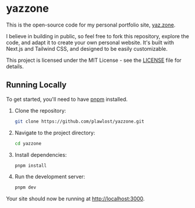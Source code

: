 # yazzone

This is the open-source code for my personal portfolio site, [yaz.zone](https://yaz.zone). 

I believe in building in public, so feel free to fork this repository, explore the code, and adapt it to create your own personal website. It's built with Next.js and Tailwind CSS, and designed to be easily customizable.

This project is licensed under the MIT License - see the [LICENSE](LICENSE) file for details.

## Running Locally

To get started, you'll need to have [pnpm](https://pnpm.io/installation) installed.

1.  Clone the repository:
    ```bash
    git clone https://github.com/plawlost/yazzone.git
    ```
2.  Navigate to the project directory:
    ```bash
    cd yazzone
    ```
3.  Install dependencies:
    ```bash
    pnpm install
    ```
4.  Run the development server:
    ```bash
    pnpm dev
    ```

Your site should now be running at [http://localhost:3000](http://localhost:3000).
